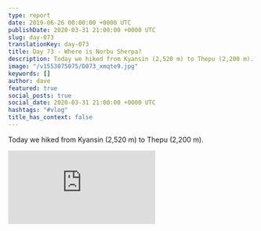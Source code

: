 ```yaml
---
type: report
date: 2019-06-26 00:00:00 +0000 UTC
publishDate: 2020-03-31 21:00:00 +0000 UTC
slug: day-073
translationKey: day-073
title: Day 73 - Where is Norbu Sherpa?
description: Today we hiked from Kyansin (2,520 m) to Thepu (2,200 m).
image: "/v1553075075/D073_xmqte9.jpg"
keywords: []
author: dave
featured: true
social_posts: true
social_date: 2020-03-31 21:00:00 +0000 UTC
hashtags: "#vlog"
title_has_context: false
---
```


Today we hiked from Kyansin (2,520 m) to Thepu (2,200 m).

<iframe class="youtube75" src="https://www.youtube.com/embed/mMQMxfOvt48" frameborder="0" allow="accelerometer; autoplay; encrypted-media; gyroscope; picture-in-picture" allowfullscreen></iframe>

